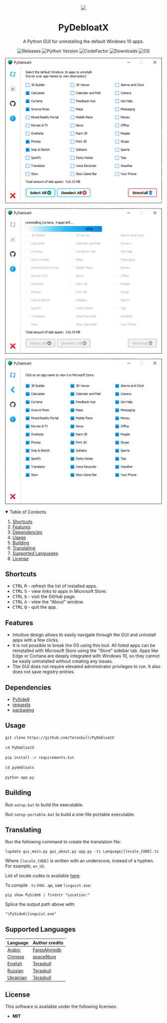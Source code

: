 <p align="center">
  <img width="10%" align="center" src="pydebloatx/icon.ico">
</p>
<h1 align="center">
  PyDebloatX
</h1>

<p align="center">
    A Python GUI for uninstalling the default Windows 10 apps.
</p>

<p align="center">
  <a style="text-decoration:none" href="https://github.com/Teraskull/PyDebloatX/releases">
    <img src="https://img.shields.io/github/v/release/Teraskull/PyDebloatX?label=Version&style=flat-square&color=00B16A" alt="Releases" />
  </a>
  <a style="text-decoration:none" href="https://www.python.org/downloads/release/python-379/">
    <img src="https://img.shields.io/badge/python-3.7+-blue.svg?color=00B16A&style=flat-square" alt="Python Version" />
  </a>
  <a style="text-decoration:none" href="https://www.codefactor.io/repository/github/teraskull/pydebloatx">
    <img src="https://www.codefactor.io/repository/github/teraskull/pydebloatx/badge?style=flat-square" alt="CodeFactor" />
  </a>
  <a style="text-decoration:none" href="https://github.com/Teraskull/PyDebloatX/releases">
    <img src="https://img.shields.io/github/downloads/teraskull/pydebloatx/total?color=00B16A&style=flat-square" alt="Downloads" />
  </a>
  <a style="text-decoration:none">
    <img src="https://img.shields.io/badge/OS-Windows%2010-blue?style=flat-square&color=00B16A" alt="OS" />
  </a>
</p>

<div align="center">

![Main window screenshot](screenshots/app_main.png)

![Uninstalling screenshot](screenshots/app_uninstall.png)

![Links screenshot](screenshots/app_links.png)

</div>


<details open="open">
  <summary>Table of Contents</summary>
  <ol>
    <li><a href="#shortcuts">Shortcuts</a></li>
    <li><a href="#features">Features</a></li>
    <li><a href="#dependencies">Dependencies</a></li>
    <li><a href="#usage">Usage</a></li>
    <li><a href="#building">Building</a></li>
    <li><a href="#translating">Translating</a></li>
    <li><a href="#supported-languages">Supported Languages</a></li>
    <li><a href="#license">License</a></li>
  </ol>
</details>

## Shortcuts

* <kbd>CTRL</kbd> <kbd>R</kbd> - refresh the list of installed apps.
* <kbd>CTRL</kbd> <kbd>S</kbd> - view links to apps in Microsoft Store.
* <kbd>CTRL</kbd> <kbd>G</kbd> - visit the GitHub page.
* <kbd>CTRL</kbd> <kbd>A</kbd> - view the "About" window.
* <kbd>CTRL</kbd> <kbd>Q</kbd> - quit the app.

## Features

* Intuitive design allows to easily navigate through the GUI and uninstall apps with a few clicks.
* It is not possible to break the OS using this tool. All listed apps can be reinstalled with Microsoft Store using the "Store" sidebar tab. Apps like Edge or Cortana are deeply integrated with Windows 10, so they cannot be easily uninstalled without creating any issues.
* The GUI does not require elevated administrator privileges to run. It also does not save registry entries.

## Dependencies

* [PySide6](https://pypi.org/project/PySide6/)
* [requests](https://pypi.org/project/requests/)
* [packaging](https://pypi.org/project/packaging/)

## Usage

```batch
git clone https://github.com/Teraskull/PyDebloatX

cd PyDebloatX

pip install -r requirements.txt

cd pydebloatx

python app.py
```

## Building

Run `setup.bat` to build the executable.

Run `setup-portable.bat` to build a one-file portable executable.


## Translating

Run the following command to create the translation file:
```batch
lupdate gui_main.py gui_about.py app.py -ts Language/[locale_CODE].ts
```

Where `[locale_CODE]` is written with an underscore, instead of a hyphen. For example, `en_US`.

List of locale codes is available [here](http://www.lingoes.net/en/translator/langcode.htm).

To compile `.ts` into `.qm`, use `linguist.exe`:

```batch
pip show PySide6 | findstr "Location:"
```

Splice the output path above with:

```batch
"\PySide6\linguist.exe"
```

## Supported Languages
|Language|Author credits|
|---|---|
|[Arabic](https://github.com/Teraskull/PyDebloatX/blob/master/pydebloatx/Language/ar_SA.ts)|[FaresAhmedb](https://github.com/FaresAhmedb/)|
|[Chinese](https://github.com/Teraskull/PyDebloatX/blob/master/pydebloatx/Language/zh_CN.ts)|[space9bug](https://github.com/space9bug/)|
|[English](https://github.com/Teraskull/PyDebloatX/blob/master/pydebloatx/Language/en_US.ts)|[Teraskull](https://github.com/Teraskull/)|
|[Russian](https://github.com/Teraskull/PyDebloatX/blob/master/pydebloatx/Language/ru_RU.ts)|[Teraskull](https://github.com/Teraskull/)|
|[Ukrainian](https://github.com/Teraskull/PyDebloatX/blob/master/pydebloatx/Language/uk_UA.ts)|[Teraskull](https://github.com/Teraskull/)| 


## License

This software is available under the following licenses:

  * **MIT**
